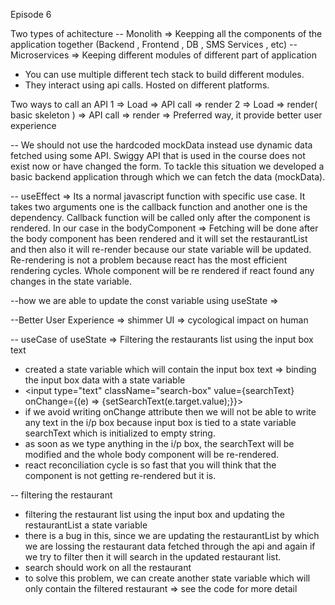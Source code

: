 Episode 6

Two types of achitecture
-- Monolith => Keepping all the components of the application together
(Backend , Frontend , DB , SMS Services , etc)
-- Microservices => Keeping different modules of different part of application
  - You can use multiple different tech stack to build different modules.
  - They interact using api calls. Hosted on different platforms.

Two ways to call an API
1 => Load => API call => render
2 => Load => render( basic skeleton ) => API call => render   => Preferred way, it provide better user experience

-- We should not use the hardcoded mockData instead use dynamic data fetched using some API. Swiggy API that is used in the course does not exist now or have changed the form. To tackle this situation we developed a basic backend application through which we can fetch the data (mockData).

-- useEffect => Its a normal javascript function with specific use case. It takes two arguments one is the callback function and another one is the dependency. Callback function will be called only after the component is rendered.
In our case in the bodyComponent => Fetching will be done after the body component has been rendered and it will set the restaurantList and then also it will re-render because our state variable will be updated.
Re-rendering is not a problem because react has the most efficient rendering cycles.
Whole component will be re rendered if react found any changes in the state variable.

--how we are able to update the const variable using useState => 

--Better User Experience => shimmer UI => cycological impact on human

-- useCase of useState => Filtering the restaurants list using the input box text
  - created a state variable which will contain the input box text => binding the input box data with a state variable
  - <input type="text" className="search-box" value={searchText} onChange={(e) => {setSearchText(e.target.value);}}></input>
  - if we avoid writing onChange attribute then we will not be able to write any text in the i/p box because input box is tied to a state variable searchText which is initialized to empty string.
  - as soon as we type anything in the i/p box, the searchText will be modified and the whole body component will be re-rendered.
  - react reconciliation cycle is so fast that you will think that the component is not getting re-rendered but it is.

-- filtering the restaurant
  - filtering the restaurant list using the input box and updating the restaurantList a state variable
  - there is a bug in this, since we are updating the restaurantList by which we are lossing the restaurant data fetched through the api and again if we try to filter then it will search in the updated restaurant list.
  - search should work on all the restaurant
  - to solve this problem, we can create another state variable which will only contain the filtered restaurant => see the code for more detail

